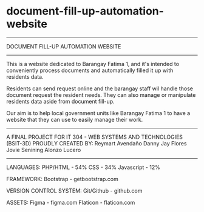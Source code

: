 # document-fill-up-automation-website
**************************************************************************************
DOCUMENT FILL-UP AUTOMATION WEBSITE
**************************************************************************************
This is a website dedicated to Barangay Fatima 1, and it's intended to conveniently 
process documents and automatically filled it up with residents data.

Residents can send request online and the barangay staff wil handle those document
request the resident needs. They can also manage or manipulate residents data 
aside from document fill-up.
 
Our aim is to help local government units like Barangay Fatima 1
to have a website that they can use to easily manage their work.

**************************************************************************************

A FINAL PROJECT FOR IT 304 - WEB SYSTEMS AND TECHNOLOGIES (BSIT-3D)
PROUDLY CREATED BY:
Reymart Avendaño
Danny Jay Flores
Jovie Senining
Alonzo Lucero

**************************************************************************************
LANGUAGES: 
PHP/HTML - 54% 
CSS - 34% 
Javascript - 12%

FRAMEWORK:
Bootstrap - getbootstrap.com

VERSION CONTROL SYSTEM:
Git/Github - github.com

ASSETS:
Figma - figma.com
Flaticon - flaticon.com
